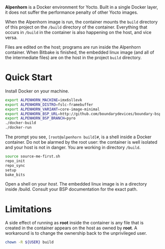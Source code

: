 **Alpenhorn** is a Docker environment for Yocto.  Built in a single Docker layer, it does not suffer the
performance penalty of other Yocto images.

When the Alpenhorn image is run, the container mounts the `build` directory of this project
on the `/build` directory of the container.  Everything that occurs in `/build` in the container is
also happening on the host, and vice versa.

Files are edited on the host; programs are run inside the Alpenhorn container.  When Bitbake is
finished, the embedded linux image (and all of the intermediate files) are on the host in the
project `build` directory.

# Quick Start
Install Docker on your machine.

```bash
export ALPENHORN_MACHINE=imx6sllevk
export ALPENHORN_DISTRO=fslc-framebuffer
export ALPENHORN_VARIANT=core-image-minimal
export ALPENHORN_BSP_URL=http://github.com/boundarydevices/boundary-bsp-platform
export ALPENHORN_BSP_BRANCH=pyro
./docker-build
./docker-run
```
The prompt you see, `[root@alpenhorn build]#`, is a shell inside a Docker container. Do not be alarmed by the root
user: the container is well isolated and your host is not in danger. You are working in directory `/build`.

```bash
source source-me-first.sh
repo_init
repo_sync
setup
bake_bits
```

Open a shell on your *host*. The embedded linux image is in a directory inside *<alpenhorn-dir>*/build.  Consult
your BSP documentation for the exact path.

# Limitations

A side effect of running as **root** inside the container is any file that is created in the container
appears on the host as owned by **root**.  A workaround is to change the ownership back to the unprivileged
user.

```bash
chown -R ${USER} build
```


